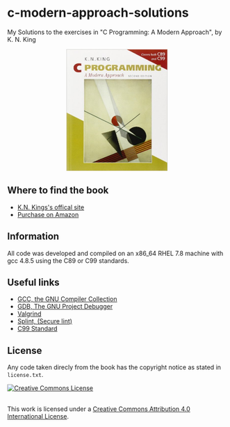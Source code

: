 # c-modern-approach-solutions
 My Solutions to the exercises in "C Programming: A Modern Approach", by  K. N. King

<p align="center">
	<img src="misc/book_cover.jpg" width="233" height="280"/>
</p>

## Where to find the book

- [K.N. Kings's offical site](http://knking.com/books/c2/answers/index.html)
- [Purchase on Amazon](https://www.amazon.co.uk/C-Programming-Modern-Approach-King/dp/0393979504)

## Information

All code was developed and compiled on an x86_64 RHEL 7.8 machine with gcc 4.8.5 using the C89 or C99 standards.

## Useful links

- [GCC, the GNU Compiler Collection](https://gcc.gnu.org/)
- [GDB,  The GNU Project Debugger](https://www.gnu.org/software/gdb/)
- [Valgrind](http://valgrind.org/)
- [Splint, (Secure lint)](https://splint.org/)
- [C99 Standard](http://www.open-std.org/jtc1/sc22/wg14/www/docs/n1256.pdf)


## License

Any code taken direcly from the book has the copyright notice as stated in `license.txt`.

<a rel="license" href="http://creativecommons.org/licenses/by/4.0/">
	<img alt="Creative Commons License" style="border-width:0"
		src="https://i.creativecommons.org/l/by/4.0/88x31.png"/>
</a>

<br />This work is licensed under a <a rel="license" href="http://creativecommons.org/licenses by/4.0/"> 
Creative Commons Attribution 4.0 International License</a>.
